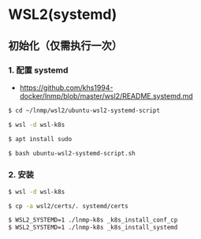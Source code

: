# WSL2(systemd)

## 初始化（仅需执行一次）

### 1. 配置 systemd

* https://github.com/khs1994-docker/lnmp/blob/master/wsl2/README.systemd.md

```bash
$ cd ~/lnmp/wsl2/ubuntu-wsl2-systemd-script

$ wsl -d wsl-k8s

$ apt install sudo

$ bash ubuntu-wsl2-systemd-script.sh
```

### 2. 安装

```bash
$ wsl -d wsl-k8s

$ cp -a wsl2/certs/. systemd/certs

$ WSL2_SYSTEMD=1 ./lnmp-k8s _k8s_install_conf_cp
$ WSL2_SYSTEMD=1 ./lnmp-k8s _k8s_install_systemd
```

